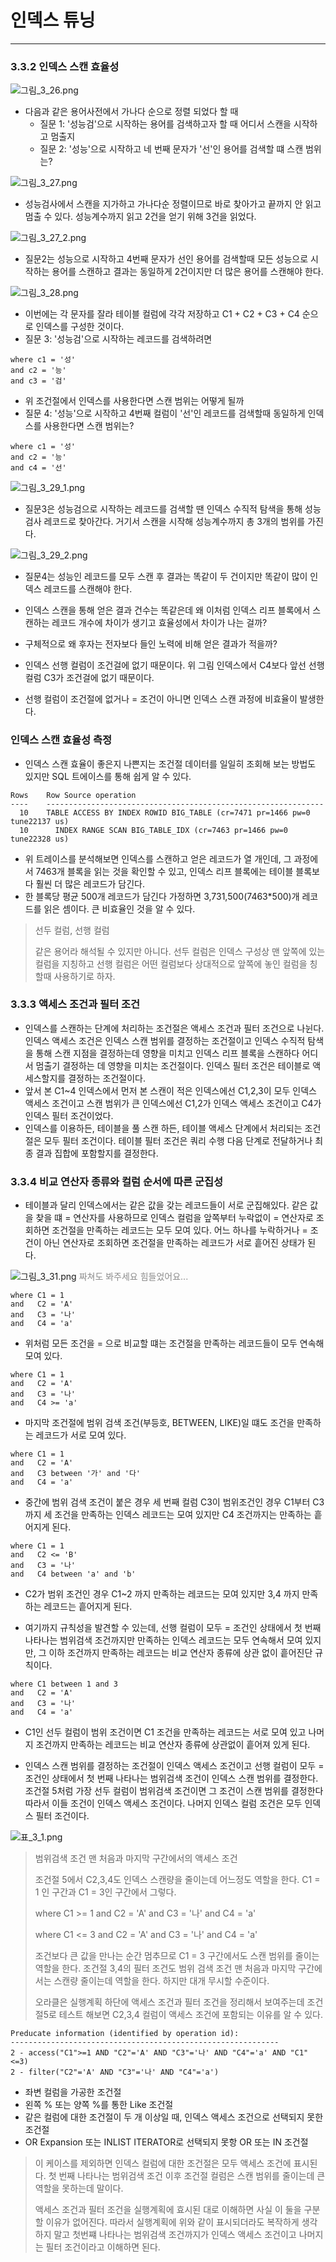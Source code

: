 # 인덱스 튜닝

---

### 3.3.2 인덱스 스캔 효율성

![그림_3_26.png](image%2F%EA%B7%B8%EB%A6%BC_3_26.png)


 - 다음과 같은 용어사전에서 가나다 순으로 정렬 되었다 할 때
   - 질문 1: '성능검'으로 시작하는 용어를 검색하고자 할 때 어디서 스캔을 시작하고 멈출지
   - 질문 2: '성능'으로 시작하고 네 번째 문자가 '선'인 용어를 검색할 떄 스캔 범위는?

![그림_3_27.png](image%2F%EA%B7%B8%EB%A6%BC_3_27.png)

 - 성능검사에서 스캔을 지가하고 가나다순 정렬이므로 바로 찾아가고 끝까지 안 읽고 멈출 수 있다. 성능계수까지 읽고 2건을 얻기 위해 3건을 읽었다.

![그림_3_27_2.png](image%2F%EA%B7%B8%EB%A6%BC_3_27_2.png)

 - 질문2는 성능으로 시작하고 4번째 문자가 선인 용어를 검색할때 모든 성능으로 시작하는 용어를 스캔하고 결과는 동일하게 2건이지만 더 많은 용어를 스캔해야 한다.

![그림_3_28.png](image%2F%EA%B7%B8%EB%A6%BC_3_28.png)
 - 이번에는 각 문자를 잘라 테이블 컬럼에 각각 저장하고 C1 + C2 + C3 + C4 순으로 인덱스를 구성한 것이다.
 - 질문 3: '성능검'으로 시작하는 레코드를 검색하려면
```oracle-sql
where c1 = '성'
and c2 = '능'
and c3 = '검'
```

 - 위 조건절에서 인덱스를 사용한다면 스캔 범위는 어떻게 될까
 - 질문 4: '성능'으로 시작하고 4번째 컬럼이 '선'인 레코드를 검색할때 동일하게 인덱스를 사용한다면 스캔 범위는?
```oracle-sql
where c1 = '성'
and c2 = '능'
and c4 = '선'
```

![그림_3_29_1.png](image%2F%EA%B7%B8%EB%A6%BC_3_29_1.png)

 - 질문3은 성능검으로 시작하는 레코드를 검색할 땐 인덱스 수직적 탐색을 통해 성능검사 레코드로 찾아간다. 거기서 스캔을 시작해 성능계수까지 총 3개의 범위를 가진다. 

![그림_3_29_2.png](image%2F%EA%B7%B8%EB%A6%BC_3_29_2.png)

 - 질문4는 성능인 레코드를 모두 스캔 후 결과는 똑같이 두 건이지만 똑같이 많이 인덱스 레코드를 스캔해야 한다.

 - 인덱스 스캔을 통해 얻은 결과 건수는 똑같은데 왜 이처럼 인덱스 리프 블록에서 스캔하는 레코드 개수에 차이가 생기고 효율성에서 차이가 나는 걸까?
 - 구체적으로 왜 후자는 전자보다 들인 노력에 비해 얻은 결과가 적을까?
 - 인덱스 선행 컬럼이 조건걸에 없기 때문이다. 위 그림 인덱스에서 C4보다 앞선 선행 컬럼 C3가 조건걸에 없기 때문이다.
 - 선행 컬럼이 조건절에 없거나 = 조건이 아니면 인덱스 스캔 과정에 비효율이 발생한다.


### 인덱스 스캔 효율성 측정
 - 인덱스 스캔 효율이 좋은지 나쁜지는 조건절 데이터를 일일히 조회해 보는 방법도 있지만 SQL 트에이스를 통해 쉽게 알 수 있다.
```postgres-sql
Rows    Row Source operation
----    --------------------------------------------------------------
  10    TABLE ACCESS BY INDEX ROWID BIG_TABLE (cr=7471 pr=1466 pw=0 tune22137 us)
  10      INDEX RANGE SCAN BIG_TABLE_IDX (cr=7463 pr=1466 pw=0 tune22328 us)
```

 - 위 트레이스를 분석해보면 인덱스를 스캔하고 얻은 레코드가 열 개인데, 그 과정에서 7463개 블록을 읽는 것을 확인할 수 있고, 인덱스 리프 블록에는 테이블 블록보다 훨씬 더 많은 레코드가 담긴다.
 - 한 블록당 평균 500개 레코드가 담긴다 가정하면 3,731,500(7463*500)개 레코드를 읽은 셈이다. 큰 비효율인 것을 알 수 있다.

> 선두 컬럼, 선행 컬럼
> 
> 같은 용어라 해석될 수 있지만 아니다. 선두 컬럼은 인덱스 구성상 맨 앞쪽에 있는 컬럼을 지칭하고 선행 컬럼은 어떤 컬럼보다 상대적으로 앞쪽에 놓인 컬럼을 칭할때 사용하기로 하자.

### 3.3.3 액세스 조건과 필터 조건

 - 인덱스를 스캔하는 단계에 처리하는 조건절은 액세스 조건과 필터 조건으로 나뉜다. 인덱스 액세스 조건은 인덱스 스캔 범위를 결정하는 조건절이고 인덱스 수직적 탐색을 통해 스캔 지점을 결정하는데 영향을 미치고 인덱스 리프 블록을 스캔하다 어디서 멈출기 결정하는 데 영향을 미치는 조건절이다. 인덱스 필터 조건은 테이블로 액세스할지를 결정하는 조건절이다.
 - 앞서 본 C1~4 인덱스에서 먼저 본 스캔이 적은 인덱스에선 C1,2,3이 모두 인덱스 액세스 조건이고 스캔 범위가 큰 인덱스에선 C1,2가 인덱스 액세스 조건이고 C4가 인덱스 필터 조건이었다.
 - 인덱스를 이용하든, 테이블을 풀 스캔 하든, 테이블 액세스 단계에서 처리되는 조건절은 모두 필터 조건이다. 테이블 필터 조건은 쿼리 수행 다음 단계로 전달하거나 최종 결과 집합에 포함할지를 결정한다.

### 3.3.4 비교 연산자 종류와 컬럼 순서에 따른 군집성
 - 테이블과 달리 인덱스에서는 같은 값을 갖는 레코드들이 서로 군집해있다. 같은 값을 찾을 떄 = 연산자를 사용하므로 인덱스 컬럼을 앞쪽부터 누락없이 = 연산자로 조회하면 조건절을 만족하는 레코드는 모두 모여 있다. 어느 하나를 누락하거나 = 조건이 아닌 연산자로 조회하면 조건절을 만족하는 레코드가 서로 흩어진 상태가 된다.

![그림_3_31.png](image%2F%EA%B7%B8%EB%A6%BC_3_31.png)
<span style="opacity:0.5">짜쳐도 봐주세요 힘들었어요...</span>

```postgres-sql
where C1 = 1
and   C2 = 'A'
and   C3 = '나'
and   C4 = 'a'
```

 - 위처럼 모든 조건을 = 으로 비교할 떄는 조건절을 만족하는 레코드들이 모두 연속해 모여 있다.


```postgres-sql
where C1 = 1
and   C2 = 'A'
and   C3 = '나'
and   C4 >= 'a'
```

 - 마지막 조건절에 범위 검색 조건(부등호, BETWEEN, LIKE)일 떄도 조건을 만족하는 레코드가 서로 모여 있다.

```postgres-sql
where C1 = 1
and   C2 = 'A'
and   C3 between '가' and '다'
and   C4 = 'a'
```

 - 중간에 범위 검색 조건이 붙은 경우 세 번째 컬럼 C3이 범위조건인 경우 C1부터 C3까지 세 조건을 만족하는 인덱스 레코드는 모여 있지만 C4 조건까지는 만족하는 흩어지게 된다.

```postgres-sql
where C1 = 1
and   C2 <= 'B'
and   C3 = '나'
and   C4 between 'a' and 'b'
```
 - C2가 범위 조건인 경우 C1~2 까지 만족하는 레코드는 모여 있지만 3,4 까지 만족하는 레코드는 흩어지게 된다.

 - 여기까지 규칙성을 발견할 수 있는데, 선행 컬럼이 모두 = 조건인 상태에서 첫 번째 나타나는 범위검색 조건까지만 만족하는 인덱스 레코드는 모두 연속해서 모여 있지만, 그 이하 조건까지 만족하는 레코드는 비교 연산자 종류에 상관 없이 흩어진단 규칙이다.

```postgres-sql
where C1 between 1 and 3
and   C2 = 'A'
and   C3 = '나'
and   C4 = 'a'
```
 - C1인 선두 컬럼이 범위 조건이면 C1 조건을 만족하는 레코드는 서로 모여 있고 나머지 조건까지 만족하는 레코드는 비교 연산자 종류에 상관없이 흩어져 있게 된다.

 - 인덱스 스캔 범위를 결정하는 조건절이 인덱스 액세스 조건이고 선행 컬럼이 모두 = 조건인 상태에서 첫 번째 나타나는 범위검색 조건이 인덱스 스캔 범위를 결정한다. 조건절 5처럼 가장 선두 컬럼이 범위검색 조건이면 그 조건이 스캔 범위를 결정한다 따라서 이들 조건이 인덱스 액세스 조건이다. 나머지 인덱스 컬럼 조건은 모두 인덱스 필터 조건이다.


![표_3_1.png](image%2F%ED%91%9C_3_1.png)


> 범위검색 조건 맨 처음과 마지막 구간에서의 액세스 조건
> 
> 조건절 5에서 C2,3,4도 인덱스 스캔량을 줄이는데 어느정도 역할을 한다. C1 = 1 인 구간과 C1 = 3인 구간에서 그렇다.
>
> where C1 >= 1 and   C2 = 'A' and   C3 = '나' and   C4 = 'a'
> 
> where C1 <= 3 and   C2 = 'A' and   C3 = '나' and   C4 = 'a'
> 
> 조건보다 큰 값을 만나는 순간 멈추므로 C1 = 3 구간에서도 스캔 범위를 줄이는 역할을 한다. 조건절 3,4의 필터 조건도 범위 검색 조건 맨 처음과 마지막 구간에서는 스캔량 줄이는데 역할을 한다. 하지만 대개 무시할 수준이다.
> 
> 오라클은 실행계획 하단에 액세스 조건과 필터 조건을 정리해서 보여주는데 조건절5로 테스트 해보면 C2,3,4 컬럼이 액세스 조건에 포함되는 이유를 알 수 있다.

```oracle-sql
Preducate information (identified by operation id):
------------------------------------------------------------
2 - access("C1">=1 AND "C2"='A' AND "C3"='나' AND "C4"='a' AND "C1"<=3)
2 - filter("C2"='A' AND "C3"='나' AND "C4"='a')
```

 - 좌변 컬럼을 가공한 조건절
 - 왼쪽 % 또는 양쪽 %를 통한 Like 조건절
 - 같은 컬럼에 대한 조건절이 두 개 이상일 때, 인덱스 액세스 조건으로 선택되지 못한 조건절
 - OR Expansion 또는 INLIST ITERATOR로 선택되지 못항 OR 또는 IN 조건절

> 이 케이스를 제외하면 인덱스 컬럼에 대한 조건절은 모두 액세스 조건에 표시된다. 첫 번째 나타나는 범위검색 조건 이후 조건절 컬럼은 스캔 범위를 줄이는데 큰 역할을 못하는데 말이다.
> 
> 액세스 조건과 필터 조건을 실행계획에 효시된 대로 이해하면 사실 이 둘을 구분할 이유가 없어진다. 따라서 실행계획에 위와 같이 표시되더라도 복작하게 생각하지 말고 첫번쨰 나타나는 범위검색 조건까지가 인덱스 액세스 조건이고 나머지는 필터 조건이라고 이해하면 된다.
